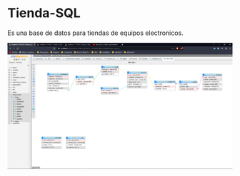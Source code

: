 # Tienda-SQL

Es una base de datos para tiendas de equipos electronicos.

![alt text](https://github.com/ihabfallahy2/Tienda-SQL/blob/475e5151852fcb29e30e70208a516898098fd9e0/base%20de%20datos.png)

